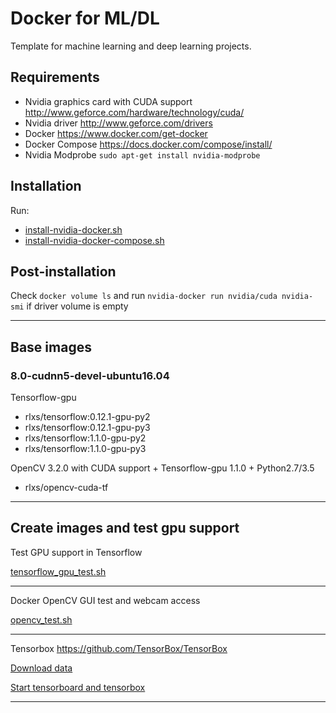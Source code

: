 # Docker for ML/DL
Template for machine learning and deep learning projects. 

## Requirements
* Nvidia graphics card with CUDA support <http://www.geforce.com/hardware/technology/cuda/>
* Nvidia driver <http://www.geforce.com/drivers>
* Docker <https://www.docker.com/get-docker>
* Docker Compose <https://docs.docker.com/compose/install/>
* Nvidia Modprobe `sudo apt-get install nvidia-modprobe`

## Installation
Run:
* [install-nvidia-docker.sh](https://github.com/SmartPeople/docker-ml/blob/master/scripts/install-nvidia-docker.sh)
* [install-nvidia-docker-compose.sh](https://github.com/SmartPeople/docker-ml/blob/master/scripts/install-nvidia-docker-compose.sh)


## Post-installation

Check `docker volume ls` and run `nvidia-docker run nvidia/cuda nvidia-smi` if driver volume is empty

---
## Base images

### 8.0-cudnn5-devel-ubuntu16.04

Tensorflow-gpu

* rlxs/tensorflow:0.12.1-gpu-py2
* rlxs/tensorflow:0.12.1-gpu-py3
* rlxs/tensorflow:1.1.0-gpu-py2
* rlxs/tensorflow:1.1.0-gpu-py3

OpenCV 3.2.0 with CUDA support + Tensorflow-gpu 1.1.0 + Python2.7/3.5

* rlxs/opencv-cuda-tf

---

## Create images and test gpu support

Test GPU support in Tensorflow

[tensorflow_gpu_test.sh](https://github.com/iraelaxis/docker-ml/blob/master/tensorflow_gpu_test.sh)

---

Docker OpenCV GUI test and webcam access

[opencv_test.sh](https://github.com/SmartPeople/docker-ml/blob/master/opencv_test.sh)

---

Tensorbox <https://github.com/TensorBox/TensorBox>

[Download data](https://github.com/SmartPeople/docker-ml/blob/master/images/tensorbox/code/download_data.sh)

[Start tensorboard and tensorbox](https://github.com/SmartPeople/docker-ml/blob/master/images/tensorbox/code/start_all.sh)

---
